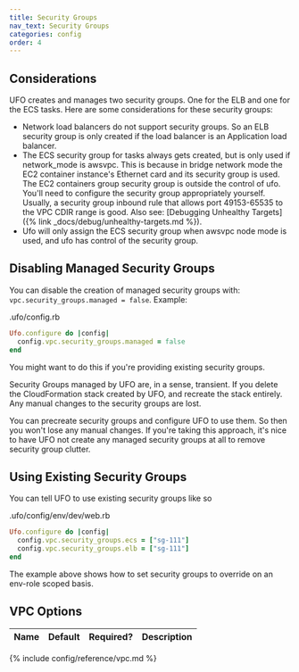 ```yaml
---
title: Security Groups
nav_text: Security Groups
categories: config
order: 4
---
```


## Considerations

UFO creates and manages two security groups. One for the ELB and one for the ECS tasks.  Here are some considerations for these security groups:

* Network load balancers do not support security groups. So an ELB security group is only created if the load balancer is an Application load balancer.
* The ECS security group for tasks always gets created, but is only used if network_mode is awsvpc. This is because in bridge network mode the EC2 container instance's Ethernet card and its security group is used. The EC2 containers group security group is outside the control of ufo. You'll need to configure the security group appropriately yourself. Usually, a security group inbound rule that allows port 49153-65535 to the VPC CDIR range is good. Also see: [Debugging Unhealthy Targets]({% link _docs/debug/unhealthy-targets.md %}).
* Ufo will only assign the ECS security group when awsvpc node mode is used, and ufo has control of the security group.

## Disabling Managed Security Groups

You can disable the creation of managed security groups with: `vpc.security_groups.managed = false`. Example:

.ufo/config.rb

```ruby
Ufo.configure do |config|
  config.vpc.security_groups.managed = false
end
```

You might want to do this if you're providing existing security groups.

Security Groups managed by UFO are, in a sense, transient. If you delete the CloudFormation stack created by UFO, and recreate the stack entirely. Any manual changes to the security groups are lost.

You can precreate security groups and configure UFO to use them. So then you won't lose any manual changes. If you're taking this approach, it's nice to have UFO not create any managed security groups at all to remove security group clutter.

## Using Existing Security Groups

You can tell UFO to use existing security groups like so

.ufo/config/env/dev/web.rb

```ruby
Ufo.configure do |config|
  config.vpc.security_groups.ecs = ["sg-111"]
  config.vpc.security_groups.elb = ["sg-111"]
end
```

The example above shows how to set security groups to override on an env-role scoped basis.

## VPC Options

Name | Default | Required? | Description
--- | --- | --- | ---
{% include config/reference/vpc.md %}
